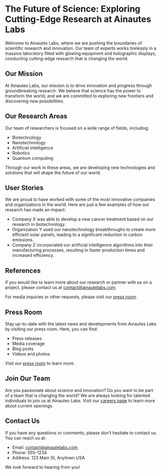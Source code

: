 <!--font:Alegreya-->

# The Future of Science: Exploring Cutting-Edge Research at Ainautes Labs

Welcome to Ainautes Labs, where we are pushing the boundaries of scientific research and innovation. Our team of experts works tirelessly in a massive laboratory filled with glowing equipment and holographic displays, conducting cutting-edge research that is changing the world.

## Our Mission

At Ainautes Labs, our mission is to drive innovation and progress through groundbreaking research. We believe that science has the power to transform the world, and we are committed to exploring new frontiers and discovering new possibilities.

## Our Research Areas

Our team of researchers is focused on a wide range of fields, including:

- Biotechnology
- Nanotechnology
- Artificial intelligence
- Robotics
- Quantum computing

Through our work in these areas, we are developing new technologies and solutions that will shape the future of our world.

## User Stories

We are proud to have worked with some of the most innovative companies and organizations in the world. Here are just a few examples of how our research has made an impact:

- Company X was able to develop a new cancer treatment based on our research in biotechnology.
- Organization Y used our nanotechnology breakthroughs to create more efficient solar panels, leading to a significant reduction in carbon emissions.
- Company Z incorporated our artificial intelligence algorithms into their manufacturing processes, resulting in faster production times and increased efficiency.

## References

If you would like to learn more about our research or partner with us on a project, please contact us at [contact@ainautelabs.com](#contact).

For media inquiries or other requests, please visit our [press room](#press-room).

## Press Room

Stay up-to-date with the latest news and developments from Ainautes Labs by visiting our press room. Here, you can find:

- Press releases
- Media coverage
- Blog posts
- Videos and photos

Visit our [press room](#press-room) to learn more.

## Join Our Team

Are you passionate about science and innovation? Do you want to be part of a team that is changing the world? We are always looking for talented individuals to join us at Ainautes Labs. Visit our [careers page](#careers) to learn more about current openings.

## Contact Us

If you have any questions or comments, please don't hesitate to contact us. You can reach us at:

- Email: [contact@ainautelabs.com](#contact)
- Phone: 555-1234
- Address: 123 Main St, Anytown USA

We look forward to hearing from you!

<!--

Write me content for website with wallpaper which alt text is:

"Ainautes working in a massive laboratory filled with glowing equipment and holographic displays, conducting cutting-edge research."

The name/title of the page should not be 1:1 copy of the alt text but rather a real content of the website which is using this wallpaper.

- Use markdown format 
- Start with heading
- Heading should be short and concise
- The content should look like a real website 
- The website should not be about the wallpaper, wallpaper is just a related background
- Heading should be contain work "wallpaper" or "background"
- Include real sections like references, contact, user stories, etc. use things relevant to the page purpose.
- Feel free to use structure like headings, bullets, numbering, blockquotes, paragraphs, horizontal lines, etc.
- You can use formatting like bold or _italic_
- You can include UTF-8 emojis
- Links should be only #hash anchors (and you can refer to the document itself)
- Do not include images


---


# The Future of Science: Exploring Cutting-Edge Research at Ainautes Labs

Welcome to Ainautes Labs, where we are pushing the boundaries of scientific research and innovation. Our team of experts works tirelessly in a massive laboratory filled with glowing equipment and holographic displays, conducting cutting-edge research that is changing the world.

## Our Mission

At Ainautes Labs, our mission is to drive innovation and progress through groundbreaking research. We believe that science has the power to transform the world, and we are committed to exploring new frontiers and discovering new possibilities.

## Our Research Areas

Our team of researchers is focused on a wide range of fields, including:

- Biotechnology
- Nanotechnology
- Artificial intelligence
- Robotics
- Quantum computing

Through our work in these areas, we are developing new technologies and solutions that will shape the future of our world.

## User Stories

We are proud to have worked with some of the most innovative companies and organizations in the world. Here are just a few examples of how our research has made an impact:

- Company X was able to develop a new cancer treatment based on our research in biotechnology.
- Organization Y used our nanotechnology breakthroughs to create more efficient solar panels, leading to a significant reduction in carbon emissions.
- Company Z incorporated our artificial intelligence algorithms into their manufacturing processes, resulting in faster production times and increased efficiency.

## References

If you would like to learn more about our research or partner with us on a project, please contact us at [contact@ainautelabs.com](#contact).

For media inquiries or other requests, please visit our [press room](#press-room).

## Press Room

Stay up-to-date with the latest news and developments from Ainautes Labs by visiting our press room. Here, you can find:

- Press releases
- Media coverage
- Blog posts
- Videos and photos

Visit our [press room](#press-room) to learn more.

## Join Our Team

Are you passionate about science and innovation? Do you want to be part of a team that is changing the world? We are always looking for talented individuals to join us at Ainautes Labs. Visit our [careers page](#careers) to learn more about current openings.

## Contact Us

If you have any questions or comments, please don't hesitate to contact us. You can reach us at:

- Email: [contact@ainautelabs.com](#contact)
- Phone: 555-1234
- Address: 123 Main St, Anytown USA

We look forward to hearing from you!

-->
